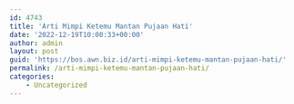 ```yaml
---
id: 4743
title: 'Arti Mimpi Ketemu Mantan Pujaan Hati'
date: '2022-12-19T10:00:33+00:00'
author: admin
layout: post
guid: 'https://bos.awn.biz.id/arti-mimpi-ketemu-mantan-pujaan-hati/'
permalink: /arti-mimpi-ketemu-mantan-pujaan-hati/
categories:
    - Uncategorized
---
```


